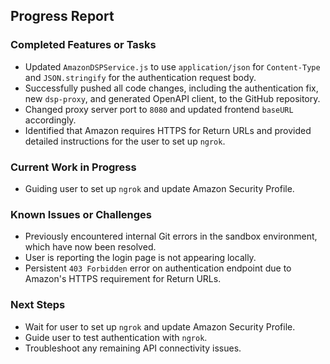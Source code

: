 ## Progress Report

### Completed Features or Tasks
- Updated `AmazonDSPService.js` to use `application/json` for `Content-Type` and `JSON.stringify` for the authentication request body.
- Successfully pushed all code changes, including the authentication fix, new `dsp-proxy`, and generated OpenAPI client, to the GitHub repository.
- Changed proxy server port to `8080` and updated frontend `baseURL` accordingly.
- Identified that Amazon requires HTTPS for Return URLs and provided detailed instructions for the user to set up `ngrok`.

### Current Work in Progress
- Guiding user to set up `ngrok` and update Amazon Security Profile.

### Known Issues or Challenges
- Previously encountered internal Git errors in the sandbox environment, which have now been resolved.
- User is reporting the login page is not appearing locally.
- Persistent `403 Forbidden` error on authentication endpoint due to Amazon's HTTPS requirement for Return URLs.

### Next Steps
- Wait for user to set up `ngrok` and update Amazon Security Profile.
- Guide user to test authentication with `ngrok`.
- Troubleshoot any remaining API connectivity issues.

